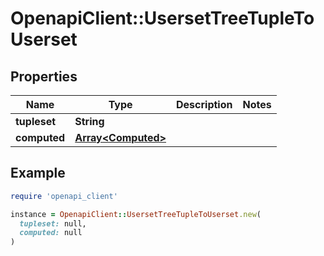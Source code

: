 # OpenapiClient::UsersetTreeTupleToUserset

## Properties

| Name | Type | Description | Notes |
| ---- | ---- | ----------- | ----- |
| **tupleset** | **String** |  |  |
| **computed** | [**Array&lt;Computed&gt;**](Computed.md) |  |  |

## Example

```ruby
require 'openapi_client'

instance = OpenapiClient::UsersetTreeTupleToUserset.new(
  tupleset: null,
  computed: null
)
```

